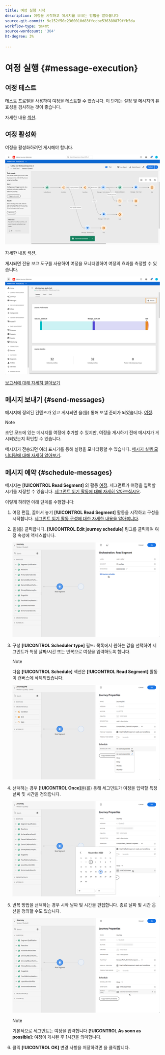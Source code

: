 ```yaml
---
title: 여정 실행 시작
description: 여정을 시작하고 메시지를 보내는 방법을 알아봅니다
source-git-commit: 9e152f50c2360010d83ffccbe536380879ffb5da
workflow-type: tm+mt
source-wordcount: '304'
ht-degree: 3%

---
```



# 여정 실행 {#message-execution}

## 여정 테스트

테스트 프로필을 사용하여 여정을 테스트할 수 있습니다. 이 단계는 설정 및 메시지의 유효성을 검사하는 것이 좋습니다.

자세한 내용 [섹션](testing-the-journey.md).

## 여정 활성화

여정을 활성화하려면 게시해야 합니다.

![](../assets/jo-journeyuc2_32bis.png)

자세한 내용 [섹션](publishing-the-journey.md).


게시되면 전용 보고 도구를 사용하여 여정을 모니터링하여 여정의 효과를 측정할 수 있습니다.

![](../assets/jo-dynamic_report_journey_12.png)

[보고서에 대해 자세히 알아보기](../reports/live-report.md)

## 메시지 보내기 {#send-messages}

메시지에 정의된 컨텐츠가 있고 게시되면 을(를) 통해 보낼 준비가 되었습니다. [여정](journey.md).

>[!NOTE]
>
>초안 모드에 있는 메시지를 여정에 추가할 수 있지만, 여정을 게시하기 전에 메시지가 게시되었는지 확인할 수 있습니다.

메시지가 전송되면 여러 표시기를 통해 실행을 모니터링할 수 있습니다. [메시지 실행 모니터링에 대해 자세히 알아보기](../message-monitoring.md).

## 메시지 예약 {#schedule-messages}

메시지는 **[!UICONTROL Read Segment]** 의 활동 [여정](journey.md). 세그먼트가 여정을 입력할 시기를 지정할 수 있습니다. [세그먼트 읽기 활동에 대해 자세히 알아보십시오](read-segment.md).

이렇게 하려면 아래 단계를 수행합니다:

1. 여정 편집, 끌어서 놓기 **[!UICONTROL Read Segment]** 활동을 시작하고 구성을 시작합니다. [세그먼트 읽기 활동 구성에 대한 자세한 내용을 알아봅니다](read-segment.md#configuring-segment-trigger-activity).

1. 을(를) 클릭합니다. **[!UICONTROL Edit journey schedule]** 링크를 클릭하여 여정 속성에 액세스합니다.

   ![](../assets/message-read-segment-schedule.png)

1. 구성 **[!UICONTROL Scheduler type]** 필드: 목록에서 원하는 값을 선택하여 세그먼트가 특정 날짜/시간 또는 반복으로 여정을 입력하도록 합니다.

   >[!NOTE]
   >
   >다음 **[!UICONTROL Schedule]** 섹션은 **[!UICONTROL Read Segment]** 활동이 캔버스에 삭제되었습니다.

   ![](../assets/message-read-segment-scheduler.png)

1. 선택하는 경우 **[!UICONTROL Once]**&#x200B;을(를) 통해 세그먼트가 여정을 입력할 특정 날짜 및 시간을 정의합니다.

   ![](../assets/message-read-segment-scheduler-once.png)

1. 반복 방법을 선택하는 경우 시작 날짜 및 시간을 편집합니다. 종료 날짜 및 시간 옵션을 정의할 수도 있습니다.

   ![](../assets/message-read-segment-scheduler-daily.png)

   >[!NOTE]
   >
   >기본적으로 세그먼트는 여정을 입력합니다 **[!UICONTROL As soon as possible]**: 여정이 게시된 후 1시간을 의미합니다.

1. 클릭 **[!UICONTROL OK]** 변경 사항을 저장하려면 을 클릭합니다.

<!--Unitary messages that are triggered by an event within a journey cannot be scheduled.-->
